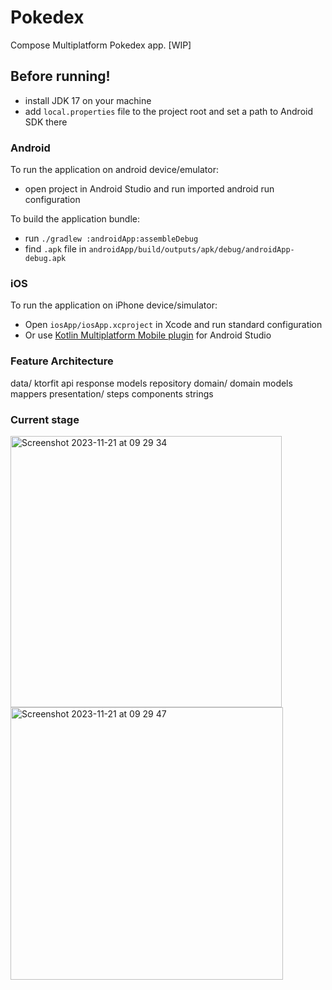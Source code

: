 # Pokedex

Compose Multiplatform Pokedex app. [WIP]

## Before running!
 - install JDK 17 on your machine
 - add `local.properties` file to the project root and set a path to Android SDK there

### Android
To run the application on android device/emulator:  
 - open project in Android Studio and run imported android run configuration

To build the application bundle:
 - run `./gradlew :androidApp:assembleDebug`
 - find `.apk` file in `androidApp/build/outputs/apk/debug/androidApp-debug.apk`

### iOS
To run the application on iPhone device/simulator:
 - Open `iosApp/iosApp.xcproject` in Xcode and run standard configuration
 - Or use [Kotlin Multiplatform Mobile plugin](https://plugins.jetbrains.com/plugin/14936-kotlin-multiplatform-mobile) for Android Studio

### Feature Architecture

data/
  ktorfit api
  response models
  repository
domain/
  domain models
  mappers
presentation/
  steps
  components
  strings


### Current stage

<img width="434" alt="Screenshot 2023-11-21 at 09 29 34" src="https://github.com/DevSrSouza/pokedex-compose-multiplatform/assets/29736164/0654b187-ea0f-4f31-97be-8445d24e8325">

<img width="436" alt="Screenshot 2023-11-21 at 09 29 47" src="https://github.com/DevSrSouza/pokedex-compose-multiplatform/assets/29736164/eccbfbef-2361-4f35-a9d5-c60762af8211">


